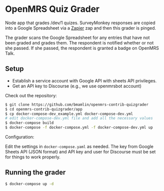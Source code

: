 # OpenMRS Quiz Grader

Node app that grades /dev/1 quizes. SurveyMonkey responses are copied into a Google Spreadsheet via a [Zapier](https://zapier.com/) zap and
then this grader is pinged.

The grader scans the Google Spreadsheet for any entries that have not been graded and grades them. The respondent is notified whether or not she passed. If she passed, the respondent is granted a badge on OpenMRS Talk.

## Setup

* Establish a service account with Google API with sheets API privileges.
* Get an API key to Discourse (e.g., we use openmrsbot account)

Check out the repository:

```bash
$ git clone https://github.com/bmamlin/openmrs-contrib-quizgrader
$ cd openmrs-contrib-quizgrader/app
$ cp docker-compose-dev_example.yml docker-compose-dev.yml
# edit docker-compose-dev.yml file and add all the necessary values
$ docker-compose build
$ docker-compose -f docker-compose.yml -f docker-compose-dev.yml up
```


Configuration:

Edit the settings in `docker-compose.yaml` as needed. The key from Google Sheets API (JSON format) and API key and user for Discourse must be set for things to work properly.

## Running the grader

```bash
$ docker-compose up -d
```
